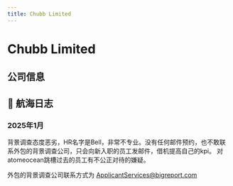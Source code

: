 ```yaml
---
title: Chubb Limited
---
```


# Chubb Limited

## 公司信息

<DirectHireCompanyTable state="new-york" city="new-york" companyJsonFileName="chubb-limited" />

## 🚢 航海日志

### 2025年1月

背景调查态度恶劣，HR名字是Bell，非常不专业。没有任何邮件预约，也不敢联系外包的背景调查公司，只会向新入职的员工发邮件，借机提高自己的kpi。
对atomeocean跳槽过去的员工有不公正对待的嫌疑。

外包的背景调查公司联系方式为 ApplicantServices@bigreport.com